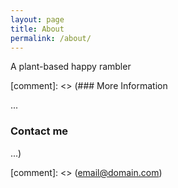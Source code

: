 ```yaml
---
layout: page
title: About
permalink: /about/
---
```


A plant-based happy rambler

[comment]: <> (### More Information

...

### Contact me
...)

[comment]: <> ([email@domain.com](mailto:email@domain.com))
